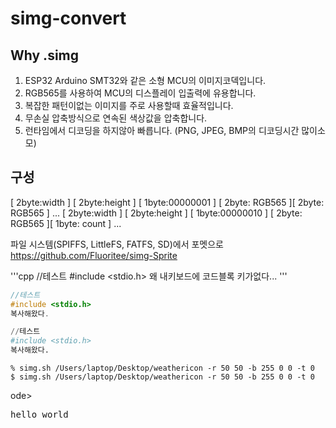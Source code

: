 # simg-convert
## Why .simg
1. ESP32 Arduino SMT32와 같은 소형 MCU의 이미지코덱입니다. 
2. RGB565를 사용하여 MCU의 디스플레이 입출력에 유용합니다. 
3. 복잡한 패턴이없는 이미지를 주로 사용할때 효율적입니다.
5. 무손실 압축방식으로 연속된 색상값을 압축합니다.
6. 런타임에서 디코딩을 하지않아 빠릅니다. (PNG, JPEG, BMP의 디코딩시간 많이소모)

## 구성
[ 2byte:width ] [ 2byte:height ] [ 1byte:00000001 ] [ 2byte: RGB565 ][ 2byte: RGB565 ]  ...
[ 2byte:width ] [ 2byte:height ] [ 1byte:00000010 ] [ 2byte: RGB565 ][ 1byte: count  ]  ...

파일 시스템(SPIFFS, LittleFS, FATFS, SD)에서 
 포멧으로 
https://github.com/Fluoritee/simg-Sprite

'''cpp
//테스트
#include <stdio.h>
왜 내키보드에 코드블록 키가없다...
'''
```c
//테스트
#include <stdio.h>
복사해왔다.
```

```python
//테스트
#include <stdio.h>
복사해왔다.
```


```shell
% simg.sh /Users/laptop/Desktop/weathericon -r 50 50 -b 255 0 0 -t 0
$ simg.sh /Users/laptop/Desktop/weathericon -r 50 50 -b 255 0 0 -t 0
```
ode><pre>hello world</pre></code>
